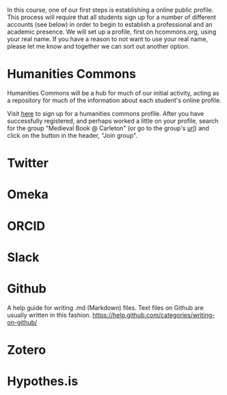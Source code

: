 In this course, one of our first steps is establishing a online public profile. This process will require that all students sign up for a number of different accounts (see below) in order to begin to establish a professional and an academic presence. We will set up a profile, first on hcommons.org, using your real name. If you have a reason to not want to use your real name, please let me know and together we can sort out another option.

# Humanities Commons

Humanities Commons will be a hub for much of our initial activity, acting as a repository for much of the information about each student's online profile. 

Visit [here](https://registry.hcommons.org/registry/co_petitions/start/coef:158) to sign up for a humanities commons profile.
After you have successfully registered, and perhaps worked a little on your profile, search for the group "Medieval Book @ Carleton" (or go to the group's [url](https://hcommons.org/groups/medieval-book-carleton/)) and click on the button in the header, "Join group".

# Twitter

# Omeka

# ORCID

# Slack

# Github

A help guide for writing .md (Markdown) files. Text files on Github are usually written in this fashion. https://help.github.com/categories/writing-on-github/

# Zotero

# Hypothes.is


